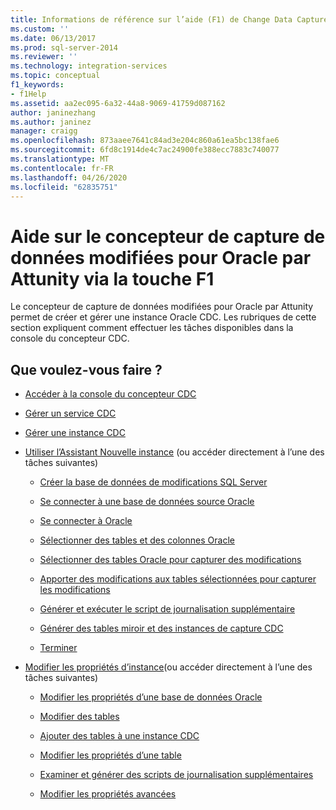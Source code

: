 ```yaml
---
title: Informations de référence sur l’aide (F1) de Change Data Capture Designer pour Oracle d’Attunity | Microsoft Docs
ms.custom: ''
ms.date: 06/13/2017
ms.prod: sql-server-2014
ms.reviewer: ''
ms.technology: integration-services
ms.topic: conceptual
f1_keywords:
- f1Help
ms.assetid: aa2ec095-6a32-44a8-9069-41759d087162
author: janinezhang
ms.author: janinez
manager: craigg
ms.openlocfilehash: 873aaee7641c84ad3e204c860a61ea5bc138fae6
ms.sourcegitcommit: 6fd8c1914de4c7ac24900fe388ecc7883c740077
ms.translationtype: MT
ms.contentlocale: fr-FR
ms.lasthandoff: 04/26/2020
ms.locfileid: "62835751"
---
```

# <a name="change-data-capture-designer-for-oracle-by-attunity-f1-help-reference"></a>Aide sur le concepteur de capture de données modifiées pour Oracle par Attunity via la touche F1
  Le concepteur de capture de données modifiées pour Oracle par Attunity permet de créer et gérer une instance Oracle CDC. Les rubriques de cette section expliquent comment effectuer les tâches disponibles dans la console du concepteur CDC.  
  
## <a name="what-do-you-want-to-do"></a>Que voulez-vous faire ?  
  
-   [Accéder à la console du concepteur CDC](access-the-cdc-designer-console.md)  
  
-   [Gérer un service CDC](manage-a-cdc-service.md)  
  
-   [Gérer une instance CDC](manage-a-cdc-instance.md)  
  
-   [Utiliser l’Assistant Nouvelle instance](use-the-new-instance-wizard.md) (ou accéder directement à l’une des tâches suivantes)  
  
    -   [Créer la base de données de modifications SQL Server](create-the-sql-server-change-database.md)  
  
    -   [Se connecter à une base de données source Oracle](connect-to-an-oracle-source-database.md)  
  
    -   [Se connecter à Oracle](connect-to-oracle.md)  
  
    -   [Sélectionner des tables et des colonnes Oracle](select-oracle-tables-and-columns.md)  
  
    -   [Sélectionner des tables Oracle pour capturer des modifications](select-oracle-tables-for-capturing-changes.md)  
  
    -   [Apporter des modifications aux tables sélectionnées pour capturer les modifications](make-changes-to-the-tables-selected-for-capturing-changes.md)  
  
    -   [Générer et exécuter le script de journalisation supplémentaire](generate-and-run-the-supplemental-logging-script.md)  
  
    -   [Générer des tables miroir et des instances de capture CDC](generate-mirror-tables-and-cdc-capture-instances.md)  
  
    -   [Terminer](finish.md)  
  
-   [Modifier les propriétés d’instance](edit-instance-properties.md)(ou accéder directement à l’une des tâches suivantes)  
  
    -   [Modifier les propriétés d’une base de données Oracle](edit-the-oracle-database-properties.md)  
  
    -   [Modifier des tables](edit-tables.md)  
  
    -   [Ajouter des tables à une instance CDC](add-tables-to-a-cdc-instance.md)  
  
    -   [Modifier les propriétés d’une table](edit-the-table-properties.md)  
  
    -   [Examiner et générer des scripts de journalisation supplémentaires](review-and-generate-supplemental-logging-scripts.md)  
  
    -   [Modifier les propriétés avancées](edit-the-advanced-properties.md)  
  
  
